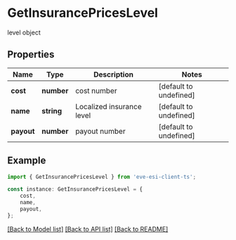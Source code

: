 # GetInsurancePricesLevel

level object

## Properties

Name | Type | Description | Notes
------------ | ------------- | ------------- | -------------
**cost** | **number** | cost number | [default to undefined]
**name** | **string** | Localized insurance level | [default to undefined]
**payout** | **number** | payout number | [default to undefined]

## Example

```typescript
import { GetInsurancePricesLevel } from 'eve-esi-client-ts';

const instance: GetInsurancePricesLevel = {
    cost,
    name,
    payout,
};
```

[[Back to Model list]](../README.md#documentation-for-models) [[Back to API list]](../README.md#documentation-for-api-endpoints) [[Back to README]](../README.md)
